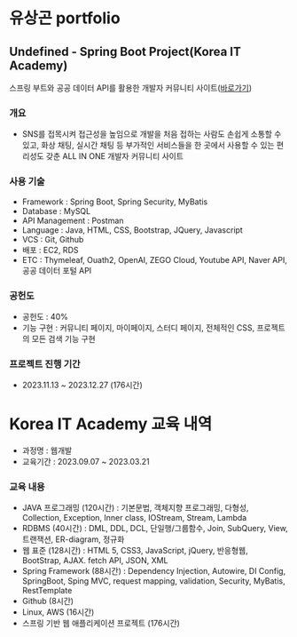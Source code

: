 # 유상곤 portfolio


## Undefined - Spring Boot Project(Korea IT Academy)
스프링 부트와 공공 데이터 API를 활용한 개발자 커뮤니티 사이트([바로가기](https://github.com/SpringFirstProjectTogether/UNDEFINED_Final?tab=readme-ov-file))


### 개요
* SNS를 접목시켜 접근성을 높임으로 개발을 처음 접하는 사람도 손쉽게 소통할 수 있고, 화상 채팅, 실시간 채팅 등 부가적인 서비스들을 한 곳에서 사용할 수 있는 편리성도 갖춘 ALL IN ONE 개발자 커뮤니티 사이트


### 사용 기술
* Framework : Spring Boot, Spring Security, MyBatis
* Database : MySQL
* API Management : Postman
* Language : Java, HTML, CSS, Bootstrap, JQuery, Javascript
* VCS : Git, Github
* 배포 : EC2, RDS
* ETC : Thymeleaf, Ouath2, OpenAI, ZEGO Cloud, Youtube API, Naver API, 공공 데이터 포털 API


### 공헌도
* 공헌도 : 40%
* 기능 구현 : 커뮤니티 페이지, 마이페이지, 스터디 페이지, 전체적인 CSS, 프로젝트의 모든 검색 기능 구현


### 프로젝트 진행 기간
* 2023.11.13 ~ 2023.12.27 (176시간)




# Korea IT Academy 교육 내역
* 과정명 : 웹개발
* 교육기간 : 2023.09.07 ~ 2023.03.21


### 교육 내용
* JAVA 프로그래밍 (120시간) : 기본문법, 객체지향 프로그래밍, 다형성, Collection, Exception, Inner class, IOStream, Stream, Lambda
* RDBMS (40시간) : DML, DDL, DCL, 단일행/그룹함수, Join, SubQuery, View, 트랜잭션, ER-diagram, 정규화
* 웹 표준 (128시간) : HTML 5, CSS3, JavaScript, jQuery, 반응형웹, BootStrap, AJAX. fetch API, JSON, XML
* Spring Framework (88시간) : Dependency Injection, Autowire, DI Config,  SpringBoot, Sping MVC, request mapping, validation, Security,  MyBatis, RestTemplate
* Github (8시간)
* Linux, AWS (16시간)
* 스프링 기반 웹 애플리케이션 프로젝트 (176시간)
